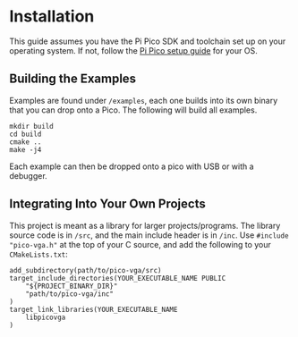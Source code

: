 # Installation
This guide assumes you have the Pi Pico SDK and toolchain set up on your operating system. If not, follow the [Pi Pico setup guide](https://datasheets.raspberrypi.com/pico/getting-started-with-pico.pdf) for your OS.

## Building the Examples
Examples are found under `/examples`, each one builds into its own binary that you can drop onto a Pico. The following will build all examples.
```
mkdir build
cd build
cmake ..
make -j4
```
Each example can then be dropped onto a pico with USB or with a debugger.

## Integrating Into Your Own Projects
This project is meant as a library for larger projects/programs. The library source code is in `/src`, and the main include header is in `/inc`. Use `#include "pico-vga.h"` at the top of your C source, and add the following to your `CMakeLists.txt`:
```
add_subdirectory(path/to/pico-vga/src)
target_include_directories(YOUR_EXECUTABLE_NAME PUBLIC
    "${PROJECT_BINARY_DIR}"
    "path/to/pico-vga/inc"
)
target_link_libraries(YOUR_EXECUTABLE_NAME
    libpicovga
)
```